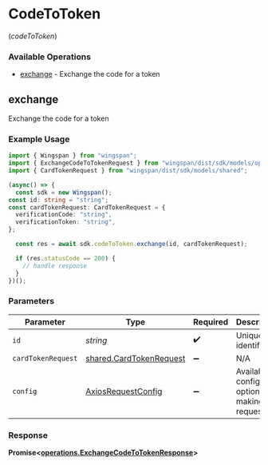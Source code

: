 # CodeToToken
(*codeToToken*)

### Available Operations

* [exchange](#exchange) - Exchange the code for a token

## exchange

Exchange the code for a token

### Example Usage

```typescript
import { Wingspan } from "wingspan";
import { ExchangeCodeToTokenRequest } from "wingspan/dist/sdk/models/operations";
import { CardTokenRequest } from "wingspan/dist/sdk/models/shared";

(async() => {
  const sdk = new Wingspan();
const id: string = "string";
const cardTokenRequest: CardTokenRequest = {
  verificationCode: "string",
  verificationToken: "string",
};

  const res = await sdk.codeToToken.exchange(id, cardTokenRequest);

  if (res.statusCode == 200) {
    // handle response
  }
})();
```

### Parameters

| Parameter                                                          | Type                                                               | Required                                                           | Description                                                        |
| ------------------------------------------------------------------ | ------------------------------------------------------------------ | ------------------------------------------------------------------ | ------------------------------------------------------------------ |
| `id`                                                               | *string*                                                           | :heavy_check_mark:                                                 | Unique identifier                                                  |
| `cardTokenRequest`                                                 | [shared.CardTokenRequest](../../models/shared/cardtokenrequest.md) | :heavy_minus_sign:                                                 | N/A                                                                |
| `config`                                                           | [AxiosRequestConfig](https://axios-http.com/docs/req_config)       | :heavy_minus_sign:                                                 | Available config options for making requests.                      |


### Response

**Promise<[operations.ExchangeCodeToTokenResponse](../../models/operations/exchangecodetotokenresponse.md)>**

